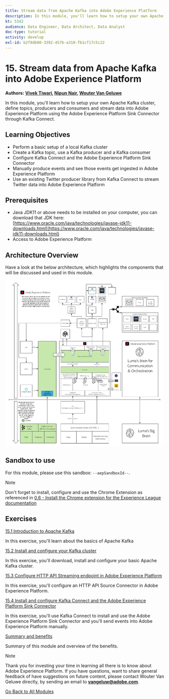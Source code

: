 ```yaml
---
title: Stream data from Apache Kafka into Adobe Experience Platform
description: In this module, you'll learn how to setup your own Apache Kafka cluster, define topics, producers and consumers and stream data into Adobe Experience Platform using the Adobe Experience Platform Sink Connector for Kafka Connect.
kt: 5342
audience: Data Engineer, Data Architect, Data Analyst
doc-type: tutorial
activity: develop
exl-id: b2f8db00-3392-457b-a310-fb1cf17c5c22
---
```

# 15. Stream data from Apache Kafka into Adobe Experience Platform

**Authors: [Vivek Tiwari](https://www.linkedin.com/in/vivek-tiwari-25092656/), [Nipun Nair](https://www.linkedin.com/in/nipunnair/), [Wouter Van Geluwe](https://www.linkedin.com/in/woutervangeluwe/)**

In this module, you'll learn how to setup your own Apache Kafka cluster, define topics, producers and consumers and stream data into Adobe Experience Platform using the Adobe Experience Platform Sink Connector through Kafka Connect.

## Learning Objectives

- Perform a basic setup of a local Kafka cluster
- Create a Kafka topic, use a Kafka producer and a Kafka consumer
- Configure Kafka Connect and the Adobe Experience Platform Sink Connector
- Manually produce events and see those events get ingested in Adobe Experience Platform
- Use an existing Twitter producer library from Kafka Connect to stream Twitter data into Adobe Experience Platform

## Prerequisites

- Java JDK11 or above needs to be installed on your computer, you can download that JDK here: [https://www.oracle.com/java/technologies/javase-jdk11-downloads.html](https://www.oracle.com/java/technologies/javase-jdk11-downloads.html)
- Access to Adobe Experience Platform

## Architecture Overview

Have a look at the below architecture, which highlights the components that will be discussed and used in this module.

![Architecture Overview](../../assets/images/architecturem24.png)

## Sandbox to use

For this module, please use this sandbox: `--aepSandboxId--`.

>[!NOTE]
>
>Don't forget to install, configure and use the Chrome Extension as referenced in [0.6 - Install the Chrome extension for the Experience League documentation](../module0/ex6.md)

## Exercises

[15.1 Introduction to Apache Kafka](./ex1.md)

In this exercise, you'll learn about the basics of Apache Kafka

[15.2 Install and configure your Kafka cluster](./ex2.md)

In this exercise, you'll download, install and configure your basic Apache Kafka cluster.

[15.3 Configure HTTP API Streaming endpoint in Adobe Experience Platform](./ex3.md)

In this exercise, you'll configure an HTTP API Source Connector in Adobe Experience Platform.

[15.4 Install and configure Kafka Connect and the Adobe Experience Platform Sink Connector](./ex4.md)

In this exercise, you'll use Kafka Connect to install and use the Adobe Experience Platform Sink Connector and you'll send events into Adobe Experience Platform manually.

[Summary and benefits](./summary.md)

Summary of this module and overview of the benefits.

>[!NOTE]
>
>Thank you for investing your time in learning all there is to know about Adobe Experience Platform. If you have questions, want to share general feedback of have suggestions on future content, please contact Wouter Van Geluwe directly, by sending an email to **vangeluw@adobe.com**.

[Go Back to All Modules](../../overview.md)
